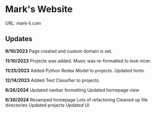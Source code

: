 # Mark's Website

URL: mark-li.com

## Updates

**9/10/2023**
Page created and custom domain is set.

**11/10/2023**
Projects was added.
Music was re-formatted to look nicer.

**11/25/2023**
Added Python Redex Model to projects.
Updated fonts.

**12/14/2023**
Added Text Classifier to projects.

**6/26/2024**
Updated navbar formatting
Updated homepage view

**6/30/2024**
Revamped homepage
Lots of refactoring
Cleaned up file directories
Updated projects
Updated UI
